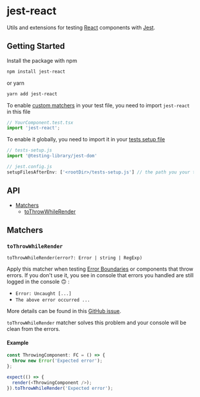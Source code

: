 # jest-react

Utils and extensions for testing [React](https://reactjs.org/) components with [Jest](https://jestjs.io/). 

## Getting Started
Install the package with npm

```bash
npm install jest-react
```

or yarn

```bash
yarn add jest-react
```

To enable [custom matchers](https://jestjs.io/docs/using-matchers) in your test file, you need to import `jest-react` in this file

```typescript
// YourComponent.test.tsx
import 'jest-react';
```

To enable it globally, you need to import it in your [tests setup file](https://jestjs.io/docs/en/configuration.html#setupfilesafterenv-array)

```javascript
// tests-setup.js
import '@testing-library/jest-dom'

// jest.config.js
setupFilesAfterEnv: ['<rootDir>/tests-setup.js'] // the path you your tests setup file
```

## API 

- [Matchers](https://jestjs.io/docs/using-matchers)
    - [toThrowWhileRender](#`toThrowWhileRender`)

## Matchers



### `toThrowWhileRender`

```
toThrowWhileRender(error?: Error | string | RegExp)
```
Apply this matcher when testing [Error Boundaries](https://reactjs.org/docs/error-boundaries.html) or components that 
throw errors. If you don't use it, you see in console that errors you handled are still logged in the console :upside_down_face: : 
- `Error: Uncaught [...]`
- `The above error occurred ...`

More details can be found in this [GitHub issue](https://github.com/facebook/react/issues/11098).

`toThrowWhileRender` matcher solves this problem and your console will be clean from the errors.

#### Example
```typescript jsx
const ThrowingComponent: FC = () => {
  throw new Error('Expected error');
};

expect(() => { 
  render(<ThrowingComponent />);
}).toThrowWhileRender('Expected error');
```

